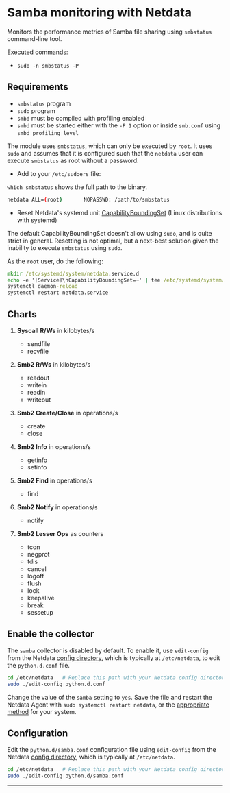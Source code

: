 <!--
title: "Samba monitoring with Netdata"
custom_edit_url: "https://github.com/netdata/netdata/edit/master/collectors/python.d.plugin/samba/README.md"
sidebar_label: "Samba"
learn_status: "Published"
learn_topic_type: "References"
learn_rel_path: "Integrations/Monitoring/Apps"
-->

# Samba monitoring with Netdata

Monitors the performance metrics of Samba file sharing using `smbstatus` command-line tool.

Executed commands:

- `sudo -n smbstatus -P`

## Requirements

- `smbstatus` program
- `sudo` program
- `smbd` must be compiled with profiling enabled
- `smbd` must be started either with the `-P 1` option or inside `smb.conf` using `smbd profiling level`

The module uses `smbstatus`, which can only be executed by `root`. It uses
`sudo` and assumes that it is configured such that the `netdata` user can execute `smbstatus` as root without a
password.

- Add to your `/etc/sudoers` file:

`which smbstatus` shows the full path to the binary.

```bash
netdata ALL=(root)       NOPASSWD: /path/to/smbstatus
```

- Reset Netdata's systemd
  unit [CapabilityBoundingSet](https://www.freedesktop.org/software/systemd/man/systemd.exec.html#Capabilities) (Linux
  distributions with systemd)

The default CapabilityBoundingSet doesn't allow using `sudo`, and is quite strict in general. Resetting is not optimal, but a next-best solution given the inability to execute `smbstatus` using `sudo`.


As the `root` user, do the following:

```cmd
mkdir /etc/systemd/system/netdata.service.d
echo -e '[Service]\nCapabilityBoundingSet=~' | tee /etc/systemd/system/netdata.service.d/unset-capability-bounding-set.conf
systemctl daemon-reload
systemctl restart netdata.service
```

## Charts

1. **Syscall R/Ws** in kilobytes/s

    - sendfile
    - recvfile

2. **Smb2 R/Ws** in kilobytes/s

    - readout
    - writein
    - readin
    - writeout

3. **Smb2 Create/Close** in operations/s

    - create
    - close

4. **Smb2 Info** in operations/s

    - getinfo
    - setinfo

5. **Smb2 Find** in operations/s

    - find

6. **Smb2 Notify** in operations/s

    - notify

7. **Smb2 Lesser Ops** as counters

    - tcon
    - negprot
    - tdis
    - cancel
    - logoff
    - flush
    - lock
    - keepalive
    - break
    - sessetup

## Enable the collector

The `samba` collector is disabled by default. To enable it, use `edit-config` from the
Netdata [config directory](https://github.com/netdata/netdata/blob/master/docs/configure/nodes.md), which is typically at `/etc/netdata`, to edit the `python.d.conf`
file.

```bash
cd /etc/netdata   # Replace this path with your Netdata config directory, if different
sudo ./edit-config python.d.conf
```

Change the value of the `samba` setting to `yes`. Save the file and restart the Netdata Agent with `sudo systemctl
restart netdata`, or the [appropriate method](https://github.com/netdata/netdata/blob/master/docs/configure/start-stop-restart.md) for your system.

## Configuration

Edit the `python.d/samba.conf` configuration file using `edit-config` from the
Netdata [config directory](https://github.com/netdata/netdata/blob/master/docs/configure/nodes.md), which is typically at `/etc/netdata`.

```bash
cd /etc/netdata   # Replace this path with your Netdata config directory, if different
sudo ./edit-config python.d/samba.conf
```

---


